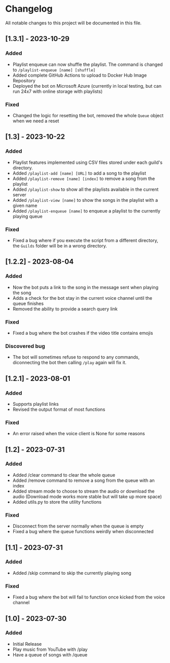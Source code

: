 # Changelog

All notable changes to this project will be documented in this file.

## [1.3.1] - 2023-10-29

### Added

- Playlist enqueue can now shuffle the playlist. The command is changed to `/playlist-enqueue [name] [shuffle]`
- Added complete GitHub Actions to upload to Docker Hub Image Repository
- Deployed the bot on Microsoft Azure (currently in local testing, but can run 24x7 with online storage with playlists)

### Fixed

- Changed the logic for resetting the bot, removed the whole `Queue` object when we need a reset

## [1.3] - 2023-10-22

### Added

- Playlist features implemented using CSV files stored under each guild's directory. 
- Added `/playlist-add [name] [URL]` to add a song to the playlist
- Added `/playlist-remove [name] [index]` to remove a song from the playlist
- Added `/playlist-show` to show all the playlists available in the current server
- Added `/playlist-view [name]` to show the songs in the playlist with a given name
- Added `/playlist-enqueue [name]` to enqueue a playlist to the currently playing queue

### Fixed

- Fixed a bug where if you execute the script from a different directory, the `Guilds` folder will be in a wrong directory. 

## [1.2.2] - 2023-08-04

### Added

- Now the bot puts a link to the song in the message sent when playing the song
- Adds a check for the bot stay in the current voice channel until the queue finishes
- Removed the ability to provide a search query link

### Fixed

- Fixed a bug where the bot crashes if the video title contains emojis

### Discovered bug

- The bot will sometimes refuse to respond to any commands, diconnecting the bot then calling `/play` again will fix it. 

## [1.2.1] - 2023-08-01

### Added

- Supports playlist links
- Revised the output format of most functions

### Fixed

- An error raised when the voice client is None for some reasons

## [1.2] - 2023-07-31

### Added

- Added /clear command to clear the whole queue
- Added /remove command to remove a song from the queue with an index
- Added stream mode to choose to stream the audio or download the audio (Download mode works more stable but will take up more space)
- Added utils.py to store the utility functions

### Fixed

- Disconnect from the server normally when the queue is empty
- Fixed a bug where the queue functions weirdly when disconnected

## [1.1] - 2023-07-31

### Added

- Added /skip command to skip the currently playing song

### Fixed

- Fixed a bug where the bot will fail to function once kicked from the voice channel

## [1.0] - 2023-07-30

### Added

- Initial Release
- Play music from YouTube with /play
- Have a queue of songs with /queue
